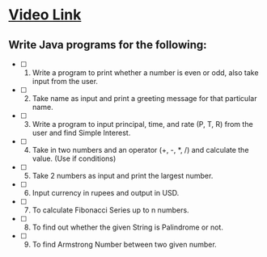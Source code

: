 # [Video Link](https://youtu.be/TAtrPoaJ7gc)

## Write Java programs for the following:

-[ ] 1. Write a program to print whether a number is even or odd, also take
input from the user.
-[ ] 2. Take name as input and print a greeting message for that particular name.
-[ ] 3. Write a program to input principal, time, and rate (P, T, R) from the user and
find Simple Interest.
-[ ] 4. Take in two numbers and an operator (+, -, *, /) and calculate the value.
(Use if conditions)
-[ ] 5. Take 2 numbers as input and print the largest number.
-[ ] 6. Input currency in rupees and output in USD.
-[ ] 7. To calculate Fibonacci Series up to n numbers.
-[ ] 8. To find out whether the given String is Palindrome or not.
-[ ] 9. To find Armstrong Number between two given number.

